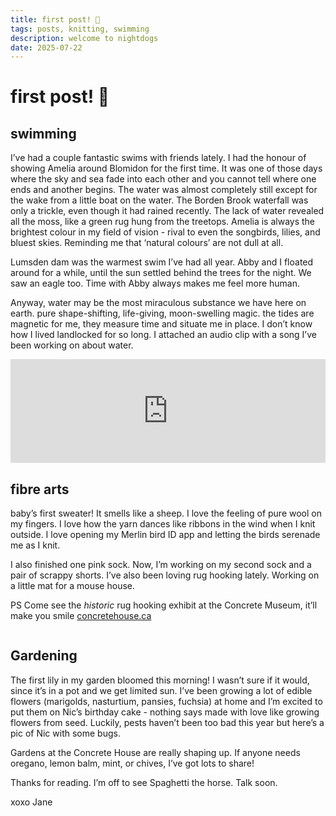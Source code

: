 ```yaml
---
title: first post! 🐠
tags: posts, knitting, swimming
description: welcome to nightdogs
date: 2025-07-22
---
```

# first post! 🐠
## swimming
I’ve had a couple fantastic swims with friends lately. I had the honour of showing Amelia around Blomidon for the first time. It was one of those days where the sky and sea fade into each other and you cannot tell where one ends and another begins. The water was almost completely still except for the wake from a little boat on the water. The Borden Brook waterfall was only a trickle, even though it had rained recently. The lack of water revealed all the moss, like a green rug hung from the treetops. Amelia is always the brightest colour in my field of vision - rival to even the songbirds, lilies, and bluest skies. Reminding me that ‘natural colours’ are not dull at all.

Lumsden dam was the warmest swim I’ve had all year. Abby and I floated around for a while, until the sun settled behind the trees for the night. We saw an eagle too. Time with Abby always makes me feel more human. 

Anyway, water may be the most miraculous substance we have here on earth. pure shape-shifting, life-giving, moon-swelling magic. the tides are magnetic for me, they measure time and situate me in place. I don’t know how I lived landlocked for so long. I attached an audio clip with a song I’ve been working on about water.

<div style="display: flex; gap: 1rem; flex-wrap: wrap;">
  <div>
    <a data-pin-do="embedPin" href="https://ca.pinterest.com/pin/602778731414961379/"></a>
  </div>
  <div>
    <a data-pin-do="embedPin" href="https://ca.pinterest.com/pin/602778731414961374/"></a>
  </div>
  <div>
    <a data-pin-do="embedPin" href="https://ca.pinterest.com/pin/602778731414961369/"></a>
  </div>
  <div>
    <a data-pin-do="embedPin" href="https://ca.pinterest.com/pin/602778731414961365/"></a>
  </div>
  <div>
    <a data-pin-do="embedPin" href="https://ca.pinterest.com/pin/602778731414961354/"></a>
  </div>
  <div>
    <a data-pin-do="embedPin" href="https://ca.pinterest.com/pin/602778731414961603/"></a>
  </div>
</div>
<script async defer src="//assets.pinterest.com/js/pinit.js"></script>

<!-- SoundCloud embed -->
<iframe width="100%" height="166" scrolling="no" frameborder="no" allow="autoplay"
  src="https://w.soundcloud.com/player/?url=https%3A//soundcloud.com/jane-bach-307884092/the-miracle&color=%23ff5500"></iframe>

## fibre arts
baby’s first sweater! It smells like a sheep. I love the feeling of pure wool on my fingers. I love how the yarn dances like ribbons in the wind when I knit outside. I love opening my Merlin bird ID app and letting the birds serenade me as I knit.

I also finished one pink sock. Now, I’m working on my second sock and a pair of scrappy shorts. I’ve also been loving rug hooking lately. Working on a little mat for a mouse house.

PS Come see the *historic* rug hooking exhibit at the Concrete Museum, it’ll make you smile 
[concretehouse.ca](concretehouse.ca)

<div style="display: flex; gap: 1rem; flex-wrap: wrap;">
  <div>
    <a data-pin-do="embedPin" href="https://ca.pinterest.com/pin/602778731414961806/"></a>
  </div>
  <div>
    <a data-pin-do="embedPin" href="https://ca.pinterest.com/pin/602778731414961814/"></a>
  </div>
  <div>
    <a data-pin-do="embedPin" href="https://ca.pinterest.com/pin/602778731414961855/"></a>
  </div>
  <div>
    <a data-pin-do="embedPin" href="https://ca.pinterest.com/pin/602778731414961875/"></a>
  </div>
</div>
<script async defer src="//assets.pinterest.com/js/pinit.js"></script>

## Gardening

The first lily in my garden bloomed this morning! I wasn’t sure if it would, since it’s in a pot and we get limited sun. 
I’ve been growing a lot of edible flowers (marigolds, nasturtium, pansies, fuchsia)   at home and I’m excited to put them on Nic’s birthday cake - nothing says made with love like growing flowers from seed.
Luckily, pests haven’t been too bad this year but here’s a pic of Nic with some bugs.

  <a data-pin-do="embedPin" href="https://ca.pinterest.com/pin/602778731414962011/"></a>

  Gardens at the Concrete House are really shaping up. If anyone needs oregano, lemon balm, mint, or chives, I’ve got lots to share!

Thanks for reading. I’m off to see Spaghetti the horse. Talk soon.

xoxo Jane

